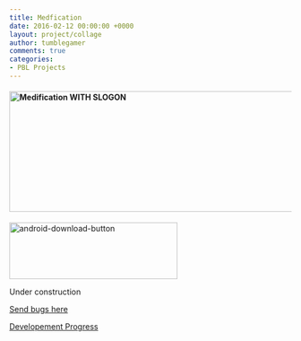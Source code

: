 ```yaml
---
title: Medfication
date: 2016-02-12 00:00:00 +0000
layout: project/collage
author: tumblegamer
comments: true
categories:
- PBL Projects
---
```

<h4 style="text-align:left;"><img class="wp-image-668 size-full alignnone" src="https://10trowc.files.wordpress.com/2016/03/medification-with-slogon.png" alt="Medification WITH SLOGON" width="944" height="215" /></h4>

<p style="text-align:left;"><a href="https://github.com/tumble1999/Medification/raw/master/Medifircation.apk" rel="attachment wp-att-602"><img class="alignnone wp-image-602 size-medium" src="https://10trowc.files.wordpress.com/2016/02/android-download-button.png?w=300" alt="android-download-button" width="300" height="101" /></a></p>

<p style="text-align:left;">Under construction</p>

<p style="text-align:left;"><a href="https://github.com/tumble1999/Medification/issues">Send bugs here</a></p>

<p style="text-align:left;"><a href="https://10trowc.wordpress.com/category/medification/" target="_blank">Developement Progress</a></p>
